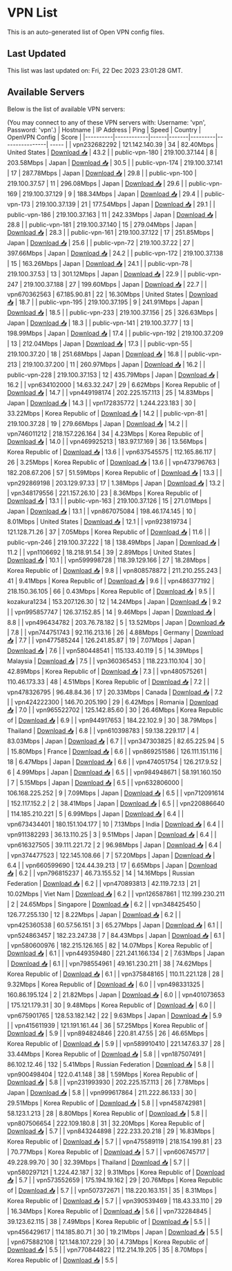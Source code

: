 # VPN List

This is an auto-generated list of Open VPN config files.

## Last Updated

This list was last updated on: Fri, 22 Dec 2023 23:01:28 GMT.

## Available Servers

Below is the list of available VPN servers:

(You may connect to any of these VPN servers with: Username: 'vpn', Password: 'vpn'.)
| Hostname | IP Address | Ping | Speed | Country | OpenVPN Config | Score |
|----------|------------|------|-------|---------|----------------| ----- |
| vpn232682292 | 121.142.140.39 | 34 | 82.40Mbps | United States | [Download 📥](./configs/server_0_US.ovpn) | 43.2 |
| public-vpn-180 | 219.100.37.144 | 8 | 203.58Mbps | Japan | [Download 📥](./configs/server_1_JP.ovpn) | 30.5 |
| public-vpn-174 | 219.100.37.141 | 17 | 287.78Mbps | Japan | [Download 📥](./configs/server_2_JP.ovpn) | 29.8 |
| public-vpn-100 | 219.100.37.57 | 11 | 296.08Mbps | Japan | [Download 📥](./configs/server_3_JP.ovpn) | 29.6 |
| public-vpn-169 | 219.100.37.129 | 9 | 188.34Mbps | Japan | [Download 📥](./configs/server_4_JP.ovpn) | 29.4 |
| public-vpn-173 | 219.100.37.139 | 21 | 177.54Mbps | Japan | [Download 📥](./configs/server_5_JP.ovpn) | 29.1 |
| public-vpn-186 | 219.100.37.163 | 11 | 242.33Mbps | Japan | [Download 📥](./configs/server_6_JP.ovpn) | 28.8 |
| public-vpn-181 | 219.100.37.140 | 15 | 279.04Mbps | Japan | [Download 📥](./configs/server_7_JP.ovpn) | 28.3 |
| public-vpn-161 | 219.100.37.122 | 17 | 251.85Mbps | Japan | [Download 📥](./configs/server_8_JP.ovpn) | 25.6 |
| public-vpn-72 | 219.100.37.22 | 27 | 397.66Mbps | Japan | [Download 📥](./configs/server_9_JP.ovpn) | 24.2 |
| public-vpn-172 | 219.100.37.138 | 15 | 163.26Mbps | Japan | [Download 📥](./configs/server_10_JP.ovpn) | 24.1 |
| public-vpn-78 | 219.100.37.53 | 13 | 301.12Mbps | Japan | [Download 📥](./configs/server_11_JP.ovpn) | 22.9 |
| public-vpn-247 | 219.100.37.188 | 27 | 199.60Mbps | Japan | [Download 📥](./configs/server_12_JP.ovpn) | 22.7 |
| vpn670362563 | 67.185.90.81 | 22 | 16.30Mbps | United States | [Download 📥](./configs/server_13_US.ovpn) | 18.7 |
| public-vpn-195 | 219.100.37.195 | 9 | 241.91Mbps | Japan | [Download 📥](./configs/server_14_JP.ovpn) | 18.5 |
| public-vpn-233 | 219.100.37.156 | 25 | 326.63Mbps | Japan | [Download 📥](./configs/server_15_JP.ovpn) | 18.3 |
| public-vpn-141 | 219.100.37.77 | 13 | 198.99Mbps | Japan | [Download 📥](./configs/server_16_JP.ovpn) | 17.4 |
| public-vpn-192 | 219.100.37.209 | 13 | 212.04Mbps | Japan | [Download 📥](./configs/server_17_JP.ovpn) | 17.3 |
| public-vpn-55 | 219.100.37.20 | 18 | 251.68Mbps | Japan | [Download 📥](./configs/server_18_JP.ovpn) | 16.8 |
| public-vpn-213 | 219.100.37.200 | 11 | 260.97Mbps | Japan | [Download 📥](./configs/server_19_JP.ovpn) | 16.2 |
| public-vpn-228 | 219.100.37.153 | 12 | 435.79Mbps | Japan | [Download 📥](./configs/server_20_JP.ovpn) | 16.2 |
| vpn634102000 | 14.63.32.247 | 29 | 6.62Mbps | Korea Republic of | [Download 📥](./configs/server_21_KR.ovpn) | 14.7 |
| vpn449198174 | 202.225.157.113 | 25 | 14.83Mbps | Japan | [Download 📥](./configs/server_22_JP.ovpn) | 14.3 |
| vpn172835772 | 1.244.223.183 | 30 | 33.22Mbps | Korea Republic of | [Download 📥](./configs/server_23_KR.ovpn) | 14.2 |
| public-vpn-81 | 219.100.37.28 | 19 | 279.66Mbps | Japan | [Download 📥](./configs/server_24_JP.ovpn) | 14.2 |
| vpn746011212 | 218.157.226.164 | 34 | 4.23Mbps | Korea Republic of | [Download 📥](./configs/server_25_KR.ovpn) | 14.0 |
| vpn469925213 | 183.97.17.169 | 36 | 13.56Mbps | Korea Republic of | [Download 📥](./configs/server_26_KR.ovpn) | 13.6 |
| vpn637545575 | 112.165.86.117 | 26 | 3.25Mbps | Korea Republic of | [Download 📥](./configs/server_27_KR.ovpn) | 13.6 |
| vpn473796763 | 182.208.67.206 | 57 | 51.59Mbps | Korea Republic of | [Download 📥](./configs/server_28_KR.ovpn) | 13.3 |
| vpn292869198 | 203.129.97.33 | 17 | 1.38Mbps | Japan | [Download 📥](./configs/server_29_JP.ovpn) | 13.2 |
| vpn348179556 | 221.157.26.10 | 23 | 8.36Mbps | Korea Republic of | [Download 📥](./configs/server_30_KR.ovpn) | 13.1 |
| public-vpn-163 | 219.100.37.126 | 15 | 271.01Mbps | Japan | [Download 📥](./configs/server_31_JP.ovpn) | 13.1 |
| vpn867075084 | 198.46.174.145 | 10 | 8.01Mbps | United States | [Download 📥](./configs/server_32_US.ovpn) | 12.1 |
| vpn923819734 | 121.128.71.26 | 37 | 7.05Mbps | Korea Republic of | [Download 📥](./configs/server_33_KR.ovpn) | 11.6 |
| public-vpn-246 | 219.100.37.222 | 18 | 138.49Mbps | Japan | [Download 📥](./configs/server_34_JP.ovpn) | 11.2 |
| vpn1106692 | 18.218.91.54 | 39 | 2.89Mbps | United States | [Download 📥](./configs/server_35_US.ovpn) | 10.1 |
| vpn599998728 | 118.39.129.166 | 27 | 18.28Mbps | Korea Republic of | [Download 📥](./configs/server_36_KR.ovpn) | 9.8 |
| vpn808578872 | 211.210.255.243 | 41 | 9.41Mbps | Korea Republic of | [Download 📥](./configs/server_37_KR.ovpn) | 9.6 |
| vpn486377192 | 218.150.36.105 | 66 | 0.43Mbps | Korea Republic of | [Download 📥](./configs/server_38_KR.ovpn) | 9.5 |
| kozakura1234 | 153.207.126.30 | 12 | 14.24Mbps | Japan | [Download 📥](./configs/server_39_JP.ovpn) | 9.2 |
| vpn995857747 | 126.37.152.85 | 14 | 9.46Mbps | Japan | [Download 📥](./configs/server_40_JP.ovpn) | 8.8 |
| vpn496434782 | 203.76.78.182 | 5 | 13.52Mbps | Japan | [Download 📥](./configs/server_41_JP.ovpn) | 7.8 |
| vpn744751743 | 92.116.213.16 | 26 | 4.88Mbps | Germany | [Download 📥](./configs/server_42_DE.ovpn) | 7.7 |
| vpn477585244 | 126.241.85.87 | 19 | 7.07Mbps | Japan | [Download 📥](./configs/server_43_JP.ovpn) | 7.6 |
| vpn580448541 | 115.133.40.119 | 5 | 14.39Mbps | Malaysia | [Download 📥](./configs/server_44_MY.ovpn) | 7.5 |
| vpn360365453 | 118.223.110.104 | 30 | 42.89Mbps | Korea Republic of | [Download 📥](./configs/server_45_KR.ovpn) | 7.3 |
| vpn480575261 | 110.46.173.33 | 48 | 4.51Mbps | Korea Republic of | [Download 📥](./configs/server_46_KR.ovpn) | 7.2 |
| vpn478326795 | 96.48.84.36 | 17 | 20.33Mbps | Canada | [Download 📥](./configs/server_47_CA.ovpn) | 7.2 |
| vpn424222300 | 146.70.205.190 | 29 | 6.42Mbps | Romania | [Download 📥](./configs/server_48_RO.ovpn) | 7.0 |
| vpn965522702 | 125.142.85.60 | 30 | 26.46Mbps | Korea Republic of | [Download 📥](./configs/server_49_KR.ovpn) | 6.9 |
| vpn944917653 | 184.22.102.9 | 30 | 38.79Mbps | Thailand | [Download 📥](./configs/server_50_TH.ovpn) | 6.8 |
| vpn610398783 | 59.138.229.117 | 4 | 83.03Mbps | Japan | [Download 📥](./configs/server_51_JP.ovpn) | 6.7 |
| vpn347303825 | 82.65.225.94 | 5 | 15.80Mbps | France | [Download 📥](./configs/server_52_FR.ovpn) | 6.6 |
| vpn869251586 | 126.111.151.116 | 18 | 6.47Mbps | Japan | [Download 📥](./configs/server_53_JP.ovpn) | 6.6 |
| vpn474051754 | 126.217.9.52 | 6 | 4.99Mbps | Japan | [Download 📥](./configs/server_54_JP.ovpn) | 6.5 |
| vpn984948671 | 58.191.160.150 | 7 | 5.15Mbps | Japan | [Download 📥](./configs/server_55_JP.ovpn) | 6.5 |
| vpn632806000 | 106.168.225.252 | 9 | 7.09Mbps | Japan | [Download 📥](./configs/server_56_JP.ovpn) | 6.5 |
| vpn712091614 | 152.117.152.2 | 2 | 38.41Mbps | Japan | [Download 📥](./configs/server_57_JP.ovpn) | 6.5 |
| vpn220886640 | 114.185.210.221 | 5 | 6.99Mbps | Japan | [Download 📥](./configs/server_58_JP.ovpn) | 6.4 |
| vpn673434401 | 180.151.104.177 | 10 | 7.13Mbps | India | [Download 📥](./configs/server_59_IN.ovpn) | 6.4 |
| vpn911382293 | 36.13.110.25 | 3 | 9.51Mbps | Japan | [Download 📥](./configs/server_60_JP.ovpn) | 6.4 |
| vpn616327505 | 39.111.221.72 | 2 | 96.98Mbps | Japan | [Download 📥](./configs/server_61_JP.ovpn) | 6.4 |
| vpn374477523 | 122.145.108.66 | 7 | 57.20Mbps | Japan | [Download 📥](./configs/server_62_JP.ovpn) | 6.4 |
| vpn660599690 | 124.44.39.213 | 17 | 6.65Mbps | Japan | [Download 📥](./configs/server_63_JP.ovpn) | 6.2 |
| vpn796815237 | 46.73.155.52 | 14 | 14.16Mbps | Russian Federation | [Download 📥](./configs/server_64_RU.ovpn) | 6.2 |
| vpn470893813 | 42.119.72.13 | 21 | 10.02Mbps | Viet Nam | [Download 📥](./configs/server_65_VN.ovpn) | 6.2 |
| vpn126587861 | 112.199.230.211 | 2 | 24.65Mbps | Singapore | [Download 📥](./configs/server_66_SG.ovpn) | 6.2 |
| vpn348425450 | 126.77.255.130 | 12 | 8.22Mbps | Japan | [Download 📥](./configs/server_67_JP.ovpn) | 6.2 |
| vpn425360538 | 60.57.56.151 | 3 | 65.27Mbps | Japan | [Download 📥](./configs/server_68_JP.ovpn) | 6.1 |
| vpn524863457 | 182.23.247.38 | 7 | 84.43Mbps | Japan | [Download 📥](./configs/server_69_JP.ovpn) | 6.1 |
| vpn580600976 | 182.215.126.165 | 82 | 14.07Mbps | Korea Republic of | [Download 📥](./configs/server_70_KR.ovpn) | 6.1 |
| vpn449359480 | 221.241.166.134 | 2 | 7.63Mbps | Japan | [Download 📥](./configs/server_71_JP.ovpn) | 6.1 |
| vpn798554961 | 49.161.230.211 | 38 | 74.62Mbps | Korea Republic of | [Download 📥](./configs/server_72_KR.ovpn) | 6.1 |
| vpn375848165 | 110.11.221.128 | 28 | 9.32Mbps | Korea Republic of | [Download 📥](./configs/server_73_KR.ovpn) | 6.0 |
| vpn498331325 | 160.86.195.124 | 2 | 21.82Mbps | Japan | [Download 📥](./configs/server_74_JP.ovpn) | 6.0 |
| vpn401073653 | 175.121.179.31 | 30 | 9.48Mbps | Korea Republic of | [Download 📥](./configs/server_75_KR.ovpn) | 6.0 |
| vpn675901765 | 128.53.182.142 | 22 | 9.63Mbps | Japan | [Download 📥](./configs/server_76_JP.ovpn) | 5.9 |
| vpn415611939 | 121.191.161.44 | 36 | 57.25Mbps | Korea Republic of | [Download 📥](./configs/server_77_KR.ovpn) | 5.9 |
| vpn894824846 | 220.81.47.55 | 26 | 46.65Mbps | Korea Republic of | [Download 📥](./configs/server_78_KR.ovpn) | 5.9 |
| vpn589910410 | 221.147.63.37 | 28 | 33.44Mbps | Korea Republic of | [Download 📥](./configs/server_79_KR.ovpn) | 5.8 |
| vpn187507491 | 86.102.12.46 | 132 | 5.41Mbps | Russian Federation | [Download 📥](./configs/server_80_RU.ovpn) | 5.8 |
| vpn900498404 | 122.0.41.148 | 38 | 1.59Mbps | Korea Republic of | [Download 📥](./configs/server_81_KR.ovpn) | 5.8 |
| vpn231993930 | 202.225.157.113 | 26 | 7.78Mbps | Japan | [Download 📥](./configs/server_82_JP.ovpn) | 5.8 |
| vpn999617864 | 211.222.86.133 | 30 | 29.51Mbps | Korea Republic of | [Download 📥](./configs/server_83_KR.ovpn) | 5.8 |
| vpn458742981 | 58.123.1.213 | 28 | 8.80Mbps | Korea Republic of | [Download 📥](./configs/server_84_KR.ovpn) | 5.8 |
| vpn807506654 | 222.109.180.8 | 31 | 32.20Mbps | Korea Republic of | [Download 📥](./configs/server_85_KR.ovpn) | 5.7 |
| vpn843244898 | 222.233.20.218 | 29 | 16.83Mbps | Korea Republic of | [Download 📥](./configs/server_86_KR.ovpn) | 5.7 |
| vpn475589119 | 218.154.199.81 | 23 | 70.77Mbps | Korea Republic of | [Download 📥](./configs/server_87_KR.ovpn) | 5.7 |
| vpn606745717 | 49.228.99.70 | 30 | 32.39Mbps | Thailand | [Download 📥](./configs/server_88_TH.ovpn) | 5.7 |
| vpn580297121 | 1.224.42.187 | 32 | 9.31Mbps | Korea Republic of | [Download 📥](./configs/server_89_KR.ovpn) | 5.7 |
| vpn573552659 | 175.194.19.162 | 29 | 20.76Mbps | Korea Republic of | [Download 📥](./configs/server_90_KR.ovpn) | 5.7 |
| vpn507372671 | 118.220.163.151 | 35 | 8.31Mbps | Korea Republic of | [Download 📥](./configs/server_91_KR.ovpn) | 5.7 |
| vpn390539469 | 118.43.33.110 | 29 | 16.34Mbps | Korea Republic of | [Download 📥](./configs/server_92_KR.ovpn) | 5.6 |
| vpn732284845 | 39.123.62.115 | 38 | 7.49Mbps | Korea Republic of | [Download 📥](./configs/server_93_KR.ovpn) | 5.5 |
| vpn456429617 | 114.185.80.71 | 30 | 19.21Mbps | Japan | [Download 📥](./configs/server_94_JP.ovpn) | 5.5 |
| vpn675882108 | 121.148.107.229 | 30 | 4.73Mbps | Korea Republic of | [Download 📥](./configs/server_95_KR.ovpn) | 5.5 |
| vpn770844822 | 112.214.19.205 | 35 | 8.70Mbps | Korea Republic of | [Download 📥](./configs/server_96_KR.ovpn) | 5.5 |

